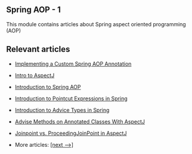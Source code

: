 ## Spring AOP - 1

This module contains articles about Spring aspect oriented programming (AOP)

## Relevant articles

- [Implementing a Custom Spring AOP Annotation](docs/Spring_CustomAop_Annotation.md)
- [Intro to AspectJ](docs/Spring_Aspectj.md)
- [Introduction to Spring AOP]()
- [Introduction to Pointcut Expressions in Spring]()
- [Introduction to Advice Types in Spring]()
- [Advise Methods on Annotated Classes With AspectJ]()
- [Joinpoint vs. ProceedingJoinPoint in AspectJ]()

- More articles: [[next -->]](../spring-aop-2/README.md)